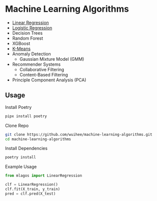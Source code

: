 # Machine Learning Algorithms

- [Linear Regression](./notebooks/linear-regression.ipynb)
- [Logistic Regression](./notebooks/logistic-regression.ipynb)
- Decision Trees
- Random Forest
- XGBoost
- [K-Means](./notebooks/k-means.ipynb)
- Anomaly Detection
  - Gaussian Mixture Model (GMM)
- Recommender Systems
  - Collaborative Filtering
  - Content-Based Filtering
- Principle Component Analysis (PCA)

## Usage

Install Poetry

```bash
pipx install poetry
```

Clone Repo

```bash
git clone https://github.com/wuihee/machine-learning-algorithms.git
cd machine-learning-algorithms
```

Install Dependencies

```bash
poetry install
```

Example Usage

```python
from mlagos import LinearRegression

clf = LinearRegression()
clf.fit(X_train, y_train)
pred = clf.pred(X_test)
```
